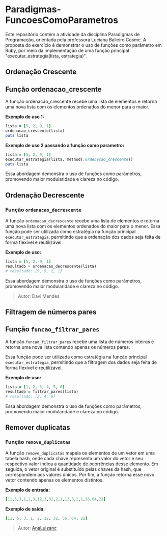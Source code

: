 # Paradigmas-FuncoesComoParametros
Este repositório contém a atividade da disciplina Paradigmas de Programação, orientada pela professora Luciana Balieiro Cosme.  A proposta do exercício é demonstrar o uso de funções como parâmetro em Ruby, por meio da implementação de uma função principal "executar_estrategia(lista, estrategia)".

## Ordenação Crescente

## Função ordenacao_crescente

A função ordenacao_crescente recebe uma lista de elementos e retorna uma nova lista com os elementos ordenados do menor para o maior.

**Exemplo de uso 1:**

```ruby
lista = [5, 2, 9, 1]
ordenacao_crescente(lista)
puts lista
```

**Exemplo de uso 2 passando a função como parametro:**

```ruby
lista = [5, 2, 9, 1]
executar_estrategia(lista, method(:ordenacao_crescente))
puts lista
```

Essa abordagem demonstra o uso de funções como parâmetros, promovendo maior modularidade e clareza no código.

## Ordenação Decrescente

### Função `ordenacao_decrescente`

A função `ordenacao_decrescente` recebe uma lista de elementos e retorna uma nova lista com os elementos ordenados do maior para o menor. Essa função pode ser utilizada como estratégia na função principal `executar_estrategia`, permitindo que a ordenação dos dados seja feita de forma flexível e reutilizável.

**Exemplo de uso:**

```ruby
lista = [5, 2, 9, 1]
resultado = ordenacao_decrescente(lista)
# resultado: [9, 5, 2, 1]
```

Essa abordagem demonstra o uso de funções como parâmetros, promovendo maior modularidade e clareza no código.

> Autor: Davi Mendes


## Filtragem de números pares
## Função `funcao_filtrar_pares`

A função `funcao_filtrar_pares` recebe uma lista de números inteiros e retorna uma nova lista contendo apenas os números pares.

Essa função pode ser utilizada como estratégia na função principal `executar_estrategia`, permitindo que a filtragem dos dados seja feita de forma flexível e reutilizável.

**Exemplo de uso:**
```ruby
lista = [1, 2, 3, 4, 5, 6]
resultado = filtrar_pares(lista)
# resultado: [2, 4, 6]
```

Essa abordagem demonstra o uso de funções como parâmetros, promovendo maior modularidade e clareza no código.


## Remover duplicatas

### Função `remove_duplicatas`

A função `remove_duplicatas` mapeia os elementos de um vetor em uma tabela hash, onde cada chave representa um valor do vetor e seu respectivo valor indica a quantidade de ocorrências desse elemento. Em seguida, o vetor original é substituído pelas chaves da hash, que correspondem aos valores únicos. Por fim, a função retorna esse novo vetor contendo apenas os elementos distintos.

**Exemplo de entrada:**
```ruby
[11,5,3,1,2,3,12,3,32,2,1,12,3,2,1,56,64,21]
```
**Exemplo de saída:**
```ruby
[11, 5, 3, 1, 2, 12, 32, 56, 64, 21]
```
> Autor: [AnaLuizanc](https://github.com/AnaLuizanc)
